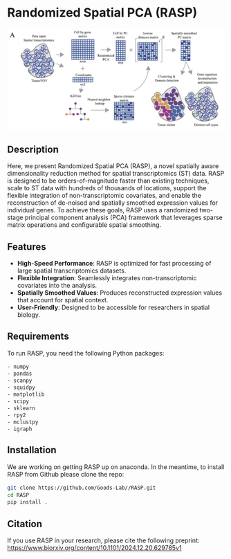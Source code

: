 # Randomized Spatial PCA (RASP)

![RASP overview](figures/figure_1.png)


## Description

Here, we present Randomized Spatial PCA (RASP), a novel spatially aware dimensionality reduction method for spatial transcriptomics (ST) data. 
RASP is designed to be orders-of-magnitude faster than existing techniques, scale to ST data with hundreds of thousands of locations, support the 
flexible integration of non-transcriptomic covariates, and enable the reconstruction of de-noised and spatially smoothed expression values for individual genes. 
To achieve these goals, RASP uses a randomized two-stage principal component analysis (PCA) framework that leverages sparse matrix operations and configurable spatial smoothing.

## Features

- **High-Speed Performance**: RASP is optimized for fast processing of large spatial transcriptomics datasets.
- **Flexible Integration**: Seamlessly integrates non-transcriptomic covariates into the analysis.
- **Spatially Smoothed Values**: Produces reconstructed expression values that account for spatial context.
- **User-Friendly**: Designed to be accessible for researchers in spatial biology.

## Requirements

To run RASP, you need the following Python packages:
```
- numpy
- pandas
- scanpy
- squidpy
- matplotlib
- scipy
- sklearn
- rpy2
- mclustpy
- igraph
```

## Installation
We are working on getting RASP up on anaconda. In the meantime, to install RASP from Github please clone the repo: 
```bash
git clone https://github.com/Goods-Lab//RASP.git
cd RASP
pip install . 
```

## Citation
If you use RASP in your research, please cite the following preprint: https://www.biorxiv.org/content/10.1101/2024.12.20.629785v1
